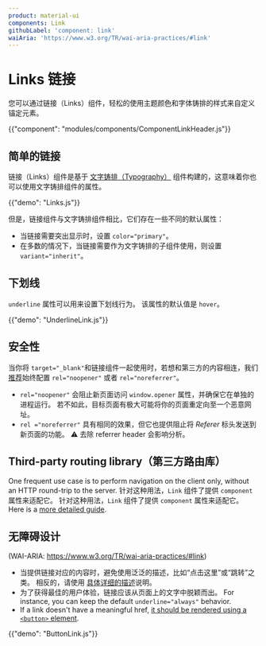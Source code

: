 ```yaml
---
product: material-ui
components: Link
githubLabel: 'component: link'
waiAria: 'https://www.w3.org/TR/wai-aria-practices/#link'
---
```


# Links 链接

<p class="description">您可以通过链接（Links）组件，轻松的使用主题颜色和字体铸排的样式来自定义锚定元素。</p>

{{"component": "modules/components/ComponentLinkHeader.js"}}

## 简单的链接

链接（Links）组件是基于 [文字铸排（Typography）](/api/typography/) 组件构建的，这意味着你也可以使用文字铸排组件的属性。

{{"demo": "Links.js"}}

但是，链接组件与文字铸排组件相比，它们存在一些不同的默认属性：

- 当链接需要突出显示时，设置 `color="primary"`。
- 在多数的情况下，当链接需要作为文字铸排的子组件使用，则设置 `variant="inherit"`。

## 下划线

`underline` 属性可以用来设置下划线行为。 该属性的默认值是 `hover`。

{{"demo": "UnderlineLink.js"}}

## 安全性

当你将 `target="_blank"`和链接组件一起使用时，若想和第三方的内容相连，我们[推荐](https://developers.google.com/web/tools/lighthouse/audits/noopener)始终配置 `rel="noopener"` 或者 `rel="noreferrer"`。

- `rel="noopener"` 会阻止新页面访问 `window.opener` 属性，并确保它在单独的进程运行。 若不如此，目标页面有极大可能将你的页面重定向至一个恶意网址。
- `rel ="noreferrer"` 具有相同的效果，但它也提供阻止将 _Referer_ 标头发送到新页面的功能。 ⚠️ 去除 referrer header 会影响分析。

## Third-party routing library（第三方路由库）

One frequent use case is to perform navigation on the client only, without an HTTP round-trip to the server. 针对这种用法，`Link` 组件了提供 `component` 属性来适配它。 针对这种用法，`Link` 组件了提供 `component` 属性来适配它。 Here is a [more detailed guide](/guides/routing/#link).

## 无障碍设计

(WAI-ARIA: https://www.w3.org/TR/wai-aria-practices/#link)

- 当提供链接对应的内容时，避免使用泛泛的描述，比如“点击这里”或“跳转”之类。 相反的，请使用 [具体详细的描述](https://developers.google.com/web/tools/lighthouse/audits/descriptive-link-text)说明。
- 为了获得最佳的用户体验，链接应该从页面上的文字中脱颖而出。 For instance, you can keep the default `underline="always"` behavior.
- If a link doesn't have a meaningful href, [it should be rendered using a `<button>` element](https://github.com/jsx-eslint/eslint-plugin-jsx-a11y/blob/HEAD/docs/rules/anchor-is-valid.md).

{{"demo": "ButtonLink.js"}}
